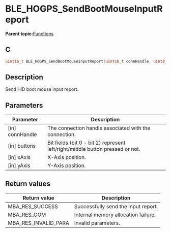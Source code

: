 # BLE\_HOGPS\_SendBootMouseInputReport

**Parent topic:**[Functions](GUID-4766BD96-39D9-49CC-825C-772FFD3D0082.md)

## C

```c
uint16_t BLE_HOGPS_SendBootMouseInputReport(uint16_t connHandle, uint8_t buttons, int8_t xAxis, int8_t yAxis);
```

## Description

Send HID boot mouse input report.

## Parameters

|Parameter|Description|
|---------|-----------|
|\[in\] connHandle|The connection handle associated with the connection.|
|\[in\] buttons|Bit fields \(bit 0 - bit 2\) represent left/right/middle button pressed or not.|
|\[in\] xAxis|X-Axis position.|
|\[in\] yAxis|Y-Axis position.|

## Return values

|Return value|Description|
|------------|-----------|
|MBA\_RES\_SUCCESS|Successfully send the input report.|
|MBA\_RES\_OOM|Internal memory allocation failure.|
|MBA\_RES\_INVALID\_PARA|Invalid parameters.|

